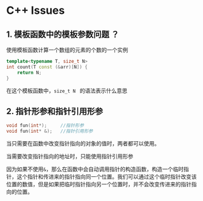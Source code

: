 # C++   Issues



## 1. 模板函数中的模板参数问题 ？

使用模板函数计算一个数组的元素的个数的一个实例

```c++
template<typename T, size_t N>
int count(T const (&arr)[N]) {
	return N;
}
```

在这个模板函数中，`size_t N ` 的语法表示什么意思



## 2. 指针形参和指针引用形参

```c++
void fun(int*);		//指针形参
void fun(int* &);	//指针引用形参
```

当只需要在函数中改变指针指向的对象的值时，两者都可以使用。

当需要改变指针指向的地址时，只能使用指针引用形参

因为如果不使用`&`，那么在函数中会自动调用指针的构造函数，构造一个临时指针，这个指针和传进来的指针指向同一个位置。我们可以通过这个临时指针改变该位置的数值，但是如果把临时指针指向另一个位置时，并不会改变传进来的指针指向的位置。